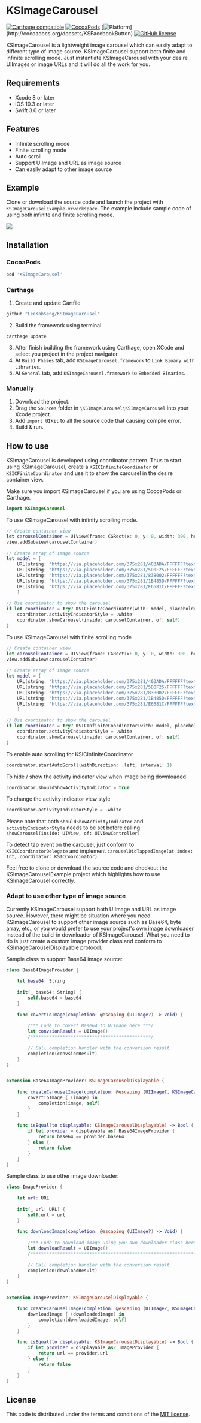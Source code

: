 # KSImageCarousel

[![Carthage compatible](https://img.shields.io/badge/Carthage-compatible-4BC51D.svg?style=flat)](https://github.com/Carthage/Carthage)
[![CocoaPods](https://img.shields.io/cocoapods/v/KSFacebookButton.svg)](http://cocoapods.org/pods/KSFacebookButton)
[![Platform](https://img.shields.io/cocoapods/p/KSFacebookButton.svg?)](http://cocoadocs.org/docsets/KSFacebookButton)
[![GitHub license](https://img.shields.io/badge/license-MIT-lightgrey.svg)](https://raw.githubusercontent.com/Carthage/Carthage/master/LICENSE.md)

KSImageCarousel is a lightweight image carousel which can easily adapt to different type of image source. KSImageCarousel support both finite and infinite scrolling mode. Just instantiate KSImageCarousel with your desire UIImages or image URLs and it will do all the work for you.


## Requirements
* Xcode 8 or later
* iOS 10.3 or later
* Swift 3.0 or later


## Features
* Infinite scrolling mode
* Finite scrolling mode
* Auto scroll
* Support UIImage and URL as image source
* Can easily adapt to other image source


## Example
Clone or download the source code and launch the project with ```KSImageCarouselExample.xcworkspace```. The example include sample code of using both infinite and finite scrolling mode.

![](https://thumbs.gfycat.com/UnhappyVariableIberianmole-size_restricted.gif)


## Installation
### CocoaPods
``` ruby
pod 'KSImageCarousel'
```

### Carthage
1. Create and update Cartfile
``` ruby
github "LeeKahSeng/KSImageCarousel"
```
2. Build the framework using terminal
```
carthage update
```
3. After finish building the framework using Carthage, open XCode and select you project in the project navigator.
4. At ```Build Phases``` tab, add ```KSImageCarousel.framework``` to ```Link Binary with Libraries```.
5. At ```General``` tab, add ```KSImageCarousel.framework``` to ```Embedded Binaries```.

### Manually
1. Download the project.
2. Drag the ```Sources``` folder in ```\KSImageCarousel\KSImageCarousel``` into your Xcode project.
3. Add ```import UIKit``` to all the source code that causing compile error. 
4. Build & run.


## How to use
KSImageCarousel is developed using coordinator pattern. Thus to start using KSImageCarousel, create a ```KSICInfiniteCoordinator``` or ```KSICFiniteCoordinator``` and use it to show the carousel in the desire container view.

Make sure you import KSImageCarousel if you are using CocoaPods or Carthage.
```swift
import KSImageCarousel
```

To use KSImageCarousel with infinity scrolling mode.
```swift
// Create container view
let carouselContainer = UIView(frame: CGRect(x: 0, y: 0, width: 300, height: 150))
view.addSubview(carouselContainer)
        
// Create array of image source
let model = [
    URL(string: "https://via.placeholder.com/375x281/403ADA/FFFFFF?text=Image-0")!,
    URL(string: "https://via.placeholder.com/375x281/5D0F25/FFFFFF?text=Image-1")!,
    URL(string: "https://via.placeholder.com/375x281/83B002/FFFFFF?text=Image-2")!,
    URL(string: "https://via.placeholder.com/375x281/1B485D/FFFFFF?text=Image-3")!,
    URL(string: "https://via.placeholder.com/375x281/E6581C/FFFFFF?text=Image-4")!,
    ]
        
// Use coordinator to show the carousel
if let coordinator = try? KSICFiniteCoordinator(with: model, placeholderImage: nil, initialPage: 0) {
    coordinator.activityIndicatorStyle = .white
    coordinator.showCarousel(inside: carouselContainer, of: self)
}
```

To use KSImageCarousel with finite scrolling mode
```swift
// Create container view
let carouselContainer = UIView(frame: CGRect(x: 0, y: 0, width: 300, height: 150))
view.addSubview(carouselContainer)
        
// Create array of image source
let model = [
    URL(string: "https://via.placeholder.com/375x281/403ADA/FFFFFF?text=Image-0")!,
    URL(string: "https://via.placeholder.com/375x281/5D0F25/FFFFFF?text=Image-1")!,
    URL(string: "https://via.placeholder.com/375x281/83B002/FFFFFF?text=Image-2")!,
    URL(string: "https://via.placeholder.com/375x281/1B485D/FFFFFF?text=Image-3")!,
    URL(string: "https://via.placeholder.com/375x281/E6581C/FFFFFF?text=Image-4")!,
    ]

// Use coordinator to show the carousel
if let coordinator = try? KSICInfiniteCoordinator(with: model, placeholderImage: nil, initialPage: 0) {
    coordinator.activityIndicatorStyle = .white
    coordinator.showCarousel(inside: carouselContainer, of: self)
}
```

To enable auto scrolling for KSICInfiniteCoordinator
```swift
coordinator.startAutoScroll(withDirection: .left, interval: 1)
```

To hide / show the activity indicator view when image being downloaded
```swift
coordinator.shouldShowActivityIndicator = true
```

To change the activity indicator view style
```swift
coordinator.activityIndicatorStyle = .white
```

Please note that both ```shouldShowActivityIndicator``` and ```activityIndicatorStyle``` needs to be set before calling ```showCarousel(inside: UIView, of: UIViewController)```

To detect tap event on the carousel, just conform to ```KSICCoordinatorDelegate``` and implement ```carouselDidTappedImage(at index: Int, coordinator: KSICCoordinator)```

Feel free to clone or download the source code and checkout the KSImageCarouselExample project which highlights how to use KSImageCarousel correctly.

### Adapt to use other type of image source
Currently KSImageCarousel support both UIImage and URL as image source. However, there might be situation where you need KSImageCarousel to support other image source such as Base64, byte array, etc., or you would prefer to use your project's own image downloader instead of the build-in downloader of KSImageCarousel. What you need to do is just create a custom image provider class and conform to KSImageCarouselDisplayable protocol.

Sample class to support Base64 image source:
```swift
class Base64ImageProvider {
    
    let base64: String
    
    init(_ base64: String) {
        self.base64 = base64
    }
    
    func covertToImage(completion: @escaping (UIImage?) -> Void) {
        
        /*** Code to covert Base64 to UIImage here ***/
        let convsionResult = UIImage()
        /*********************************************/
        
        // Call completion handler with the conversion result
        completion(convsionResult)
    }
}


extension Base64ImageProvider: KSImageCarouselDisplayable {
    
    func createCarouselImage(completion: @escaping (UIImage?, KSImageCarouselDisplayable) -> Void) {
        covertToImage { (image) in
            completion(image, self)
        }
    }
    
    func isEqual(to displayable: KSImageCarouselDisplayable) -> Bool {
        if let provider = displayable as? Base64ImageProvider {
            return base64 == provider.base64
        } else {
            return false
        }
    }
}
```
Sample class to use other image downloader:
```swift
class ImageProvider {
    
    let url: URL
    
    init(_ url: URL) {
        self.url = url
    }
    
    func downloadImage(completion: @escaping (UIImage?) -> Void) {
        
        /*** Code to download image using you own downloader class here ***/
        let downloadResult = UIImage()
        /******************************************************************/
        
        // Call completion handler with the conversion result
        completion(downloadResult)
    }
}


extension ImageProvider: KSImageCarouselDisplayable {

    func createCarouselImage(completion: @escaping (UIImage?, KSImageCarouselDisplayable) -> Void) {
        downloadImage { (downloadedImage) in
            completion(downloadedImage, self)
        }
    }
    
    func isEqual(to displayable: KSImageCarouselDisplayable) -> Bool {
        if let provider = displayable as? ImageProvider {
            return url == provider.url
        } else {
            return false
        }
    }
}
```


## License

This code is distributed under the terms and conditions of the [MIT license](LICENSE).
